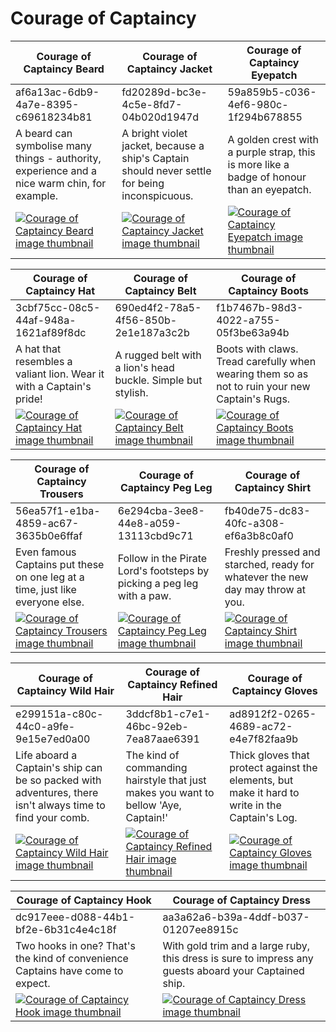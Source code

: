 # Courage of Captaincy

| Courage of Captaincy Beard | Courage of Captaincy Jacket | Courage of Captaincy Eyepatch |
| -------------------------- | --------------------------- | ----------------------------- |
| af6a13ac-6db9-4a7e-8395-c69618234b81 | fd20289d-bc3e-4c5e-8fd7-04b020d1947d | 59a859b5-c036-4ef6-980c-1f294b678855 |
| A beard can symbolise many things - authority, experience and a nice warm chin,  for example. | A bright violet jacket, because a ship's Captain should never settle for being inconspicuous. | A golden crest with a purple strap, this is more like a badge of honour than an eyepatch. |
| [![Courage of Captaincy Beard image thumbnail](https://seaofthieves.wiki.gg/images/9/98/Courage_of_Captaincy_Beard.png)](https://seaofthieves.wiki.gg/wiki/Courage_of_Captaincy_Beard) | [![Courage of Captaincy Jacket image thumbnail](https://seaofthieves.wiki.gg/images/c/c3/Courage_of_Captaincy_Jacket.png)](https://seaofthieves.wiki.gg/wiki/Courage_of_Captaincy_Jacket) | [![Courage of Captaincy Eyepatch image thumbnail](https://seaofthieves.wiki.gg/images/a/a7/Courage_of_Captaincy_Eyepatch.png)](https://seaofthieves.wiki.gg/wiki/Courage_of_Captaincy_Eyepatch) |

| Courage of Captaincy Hat | Courage of Captaincy Belt | Courage of Captaincy Boots |
| ------------------------ | ------------------------- | -------------------------- |
| 3cbf75cc-08c5-44af-948a-1621af89f8dc | 690ed4f2-78a5-4f56-850b-2e1e187a3c2b | f1b7467b-98d3-4022-a755-05f3be63a94b |
| A hat that resembles a valiant lion. Wear it with a Captain's pride! | A rugged belt with a lion's head buckle. Simple but stylish. | Boots with claws. Tread carefully when wearing them so as not to ruin your new Captain's Rugs. |
| [![Courage of Captaincy Hat image thumbnail](https://seaofthieves.wiki.gg/images/7/71/Courage_of_Captaincy_Hat.png)](https://seaofthieves.wiki.gg/wiki/Courage_of_Captaincy_Hat) | [![Courage of Captaincy Belt image thumbnail](https://seaofthieves.wiki.gg/images/e/ed/Courage_of_Captaincy_Belt.png)](https://seaofthieves.wiki.gg/wiki/Courage_of_Captaincy_Belt) | [![Courage of Captaincy Boots image thumbnail](https://seaofthieves.wiki.gg/images/6/65/Courage_of_Captaincy_Boots.png)](https://seaofthieves.wiki.gg/wiki/Courage_of_Captaincy_Boots) |

| Courage of Captaincy Trousers | Courage of Captaincy Peg Leg | Courage of Captaincy Shirt |
| ----------------------------- | ---------------------------- | -------------------------- |
| 56ea57f1-e1ba-4859-ac67-3635b0e6ffaf | 6e294cba-3ee8-44e8-a059-13113cbd9c71 | fb40de75-dc83-40fc-a308-ef6a3b8c0af0 |
| Even famous Captains put these on one leg at a time, just like everyone else. | Follow in the Pirate Lord's footsteps by picking a peg leg with a paw. | Freshly pressed and starched, ready for whatever the new day may throw at you. |
| [![Courage of Captaincy Trousers image thumbnail](https://seaofthieves.wiki.gg/images/0/0f/Courage_of_Captaincy_Trousers.png)](https://seaofthieves.wiki.gg/wiki/Courage_of_Captaincy_Trousers) | [![Courage of Captaincy Peg Leg image thumbnail](https://seaofthieves.wiki.gg/images/5/52/Courage_of_Captaincy_Peg_Leg.png)](https://seaofthieves.wiki.gg/wiki/Courage_of_Captaincy_Peg_Leg) | [![Courage of Captaincy Shirt image thumbnail](https://seaofthieves.wiki.gg/images/f/f7/Courage_of_Captaincy_Shirt.png)](https://seaofthieves.wiki.gg/wiki/Courage_of_Captaincy_Shirt) |

| Courage of Captaincy Wild Hair | Courage of Captaincy Refined Hair | Courage of Captaincy Gloves |
| ------------------------------ | --------------------------------- | --------------------------- |
| e299151a-c80c-44c0-a9fe-9e15e7ed0a00 | 3ddcf8b1-c7e1-46bc-92eb-7ea87aae6391 | ad8912f2-0265-4689-ac72-e4e7f82faa9b |
| Life aboard a Captain's ship can be so packed with adventures, there isn't always time to find your comb. | The kind of commanding hairstyle that just makes you want to bellow 'Aye, Captain!' | Thick gloves that protect against the elements, but make it hard to write in the Captain's Log. |
| [![Courage of Captaincy Wild Hair image thumbnail](https://seaofthieves.wiki.gg/images/f/fc/Courage_of_Captaincy_Wild_Hair.png)](https://seaofthieves.wiki.gg/wiki/Courage_of_Captaincy_Wild_Hair) | [![Courage of Captaincy Refined Hair image thumbnail](https://seaofthieves.wiki.gg/images/5/54/Courage_of_Captaincy_Refined_Hair.png)](https://seaofthieves.wiki.gg/wiki/Courage_of_Captaincy_Refined_Hair) | [![Courage of Captaincy Gloves image thumbnail](https://seaofthieves.wiki.gg/images/b/b9/Courage_of_Captaincy_Gloves.png)](https://seaofthieves.wiki.gg/wiki/Courage_of_Captaincy_Gloves) |

| Courage of Captaincy Hook | Courage of Captaincy Dress |
| ------------------------- | -------------------------- |
| dc917eee-d088-44b1-bf2e-6b31c4e4c18f | aa3a62a6-b39a-4ddf-b037-01207ee8915c |
| Two hooks in one? That's the kind of convenience Captains have come to expect. | With gold trim and a large ruby, this dress is sure to impress any guests aboard your Captained ship. |
| [![Courage of Captaincy Hook image thumbnail](https://seaofthieves.wiki.gg/images/1/11/Courage_of_Captaincy_Hook.png)](https://seaofthieves.wiki.gg/wiki/Courage_of_Captaincy_Hook) | [![Courage of Captaincy Dress image thumbnail](https://seaofthieves.wiki.gg/images/0/06/Courage_of_Captaincy_Dress.png)](https://seaofthieves.wiki.gg/wiki/Courage_of_Captaincy_Dress) |
